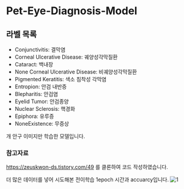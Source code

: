 # Pet-Eye-Diagnosis-Model


## 라벨 목록
- Conjunctivitis: 결막염
- Corneal Ulcerative Disease: 궤양성각막질환
- Cataract: 백내장
- None Corneal Ulcerative Disease: 비궤양성각막질환
- Pigmented Keratitis: 색소 침착성 각막염
- Entropion: 안검 내반증
- Blepharitis: 안검염
- Eyelid Tumor: 안검종양
- Nuclear Sclerosis: 핵경화
- Epiphora: 유루증
- NoneExistence: 무증상

개 안구 이미지만 학습한 모델입니다.

### 참고자료
https://zeuskwon-ds.tistory.com/49 를 클론하여 코드 작성하였습니다.

더 많은 데이터를 넣어 시도해본 전이학습 1epoch 시간과 accuarcy입니다.
![1](https://user-images.githubusercontent.com/109027302/230709038-16776a4c-fa41-46ff-a25a-55e08a28b741.PNG)
